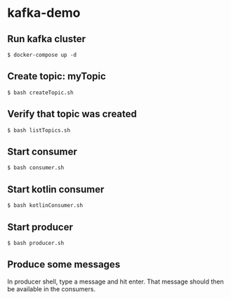 # kafka-demo

## Run kafka cluster

`$ docker-compose up -d`

## Create topic: myTopic

`$ bash createTopic.sh`

## Verify that topic was created

`$ bash listTopics.sh`

## Start consumer

`$ bash consumer.sh`

## Start kotlin consumer

`$ bash kotlinConsumer.sh`

## Start producer

`$ bash producer.sh`

## Produce some messages

In producer shell, type a message and hit enter. That message should then be available in the consumers.
